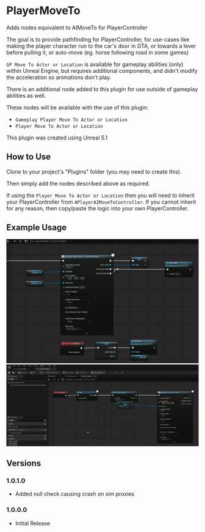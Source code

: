 # PlayerMoveTo
Adds nodes equivalent to AIMoveTo for PlayerController

The goal is to provide pathfinding for PlayerController, for use-cases like making the player character run to the car's door in GTA, or towards a lever before pulling it, or auto-move (eg. horse following road in some games)

`GP Move To Actor or Location` is available for gameplay abilities (only) within Unreal Engine, but requires additional components, and didn't modify the acceleration so animations don't play.

There is an additional node added to this plugin for use outside of gameplay abilities as well.

These nodes will be available with the use of this plugin:
* `Gameplay Player Move To Actor or Location`
* `Player Move To Actor or Location`

This plugin was created using Unreal 5.1

## How to Use
Clone to your project's "Plugins" folder (you may need to create this).

Then simply add the nodes described above as required.

If using the `Player Move To Actor or Location` then you will need to inherit your PlayerController from `APlayerAIMoveToController`. If you cannot inherit for any reason, then copy/paste the logic into your own PlayerController.

## Example Usage
![example usage](https://github.com/Vaei/repo_files/blob/main/PlayerMoveTo/gameplay_playermoveto.png)
![example usage](https://github.com/Vaei/repo_files/blob/main/PlayerMoveTo/controller_playermoveto.png)

## Versions
### 1.0.1.0
* Added null check causing crash on sim proxies

### 1.0.0.0
* Initial Release
